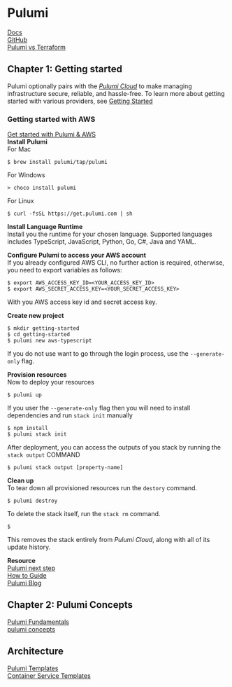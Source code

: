 # Pulumi  
[Docs](https://www.pulumi.com/docs/)  
[GitHub](https://github.com/pulumi/pulumi)  
[Pulumi vs Terraform](https://www.pulumi.com/docs/concepts/vs/terraform/)  

## Chapter 1: Getting started
Pulumi optionally pairs with the [_Pulumi Cloud_](https://www.pulumi.com/docs/pulumi-cloud/) to make managing infrastructure secure,
reliable, and hassle-free.
To learn more about getting started with various providers, see [Getting Started](https://www.pulumi.com/docs/get-started/)  

### Getting started with AWS
[Get started with Pulumi & AWS](https://www.pulumi.com/docs/clouds/aws/get-started/)  
__Install Pulumi__  
For Mac
```
$ brew install pulumi/tap/pulumi
```
For Windows
```
> choco install pulumi
```
For  Linux
```
$ curl -fsSL https://get.pulumi.com | sh
```

__Install Language Runtime__   
Install you the runtime for your chosen language.
Supported languages includes TypeScript, JavaScript, Python, Go, C#, Java and YAML.

__Configure Pulumi to access your AWS account__  
If you already configured AWS CLI, no further action is required,
otherwise, you need to export variables as follows:
```
$ export AWS_ACCESS_KEY_ID=<YOUR_ACCESS_KEY_ID>
$ export AWS_SECRET_ACCESS_KEY=<YOUR_SECRET_ACCESS_KEY>
```
With you AWS access key id and secret access key.  

__Create new project__
```
$ mkdir getting-started
$ cd getting-started
$ pulumi new aws-typescript  
```  
If you do not use want to go through the login process, use the  `--generate-only` flag.  

__Provision resources__  
Now to deploy your resources
```
$ pulumi up
```

If you user the `--generate-only` flag then you will need to install dependencies and run `stack init` manually
```
$ npm install
$ pulumi stack init
```

After deployment, you can access the outputs of you stack by running the `stack output` COMMAND
```
$ pulumi stack output [property-name]
```

__Clean up__  
To tear down all provisioned resources run the `destory` command.  
```
$ pulumi destroy
```
To delete the stack itself, run the `stack rm` command.
```
$
```
This removes the stack entirely from _Pulumi Cloud_, along with all of its update history.  

__Resource__  
[Pulumi next step](https://www.pulumi.com/docs/clouds/aws/get-started/next-steps/)  
[How to Guide](https://www.pulumi.com/registry/packages/aws/how-to-guides/)  
[Pulumi Blog](https://www.pulumi.com/blog/tag/aws/)

## Chapter 2: Pulumi Concepts
[Pulumi Fundamentals](https://www.pulumi.com/learn/pulumi-fundamentals/)   
[pulumi concepts](https://www.pulumi.com/docs/concepts/)    


## Architecture
[Pulumi Templates](https://www.pulumi.com/templates/)  
[Container Service Templates](https://www.pulumi.com/templates/container-service/)  
